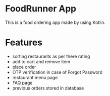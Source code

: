<h1><b>FoodRunner App</b></h1>

This is a food ordering app made by using Kotlin.

<h1><b>Features</b></h1>
<ul>
  <li> sorting restaurants as per there rating </li>
  <li> add to cart and remove item </li>
  <li> place order </li>
  <li> OTP verification in case of Forgot Password </li>
  <li> restaurant menu page </li>
  <li> FAQ page </li>
  <li> previous orders stored in database </li>
</ul>
